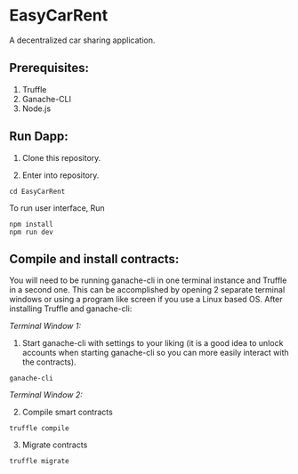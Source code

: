 # EasyCarRent

A decentralized car sharing application.

## Prerequisites:

1. Truffle
2. Ganache-CLI
3. Node.js

## Run Dapp:

1. Clone this repository.

2. Enter into repository.
```
cd EasyCarRent
``` 

To run user interface, Run 
```
npm install
npm run dev
```

## Compile and install contracts:

You will need to be running ganache-cli in one terminal instance and Truffle in a second one. This can be accomplished by opening 2 separate terminal windows or using a program like screen if you use a Linux based OS. After installing Truffle and ganache-cli:

*Terminal Window 1:*

1. Start ganache-cli with settings to your liking (it is a good idea to unlock accounts when starting ganache-cli so you can more easily interact with the contracts).
```
ganache-cli
```

*Terminal Window 2:*

2. Compile smart contracts
```
truffle compile
```

3. Migrate contracts
```
truffle migrate
```
